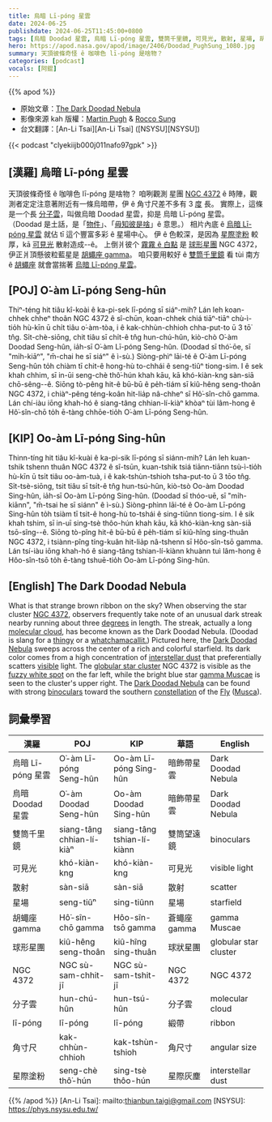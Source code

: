 ```yaml
---
title: 烏暗 Lī-póng 星雲
date: 2024-06-25
publishdate: 2024-06-25T11:45:00+0800
tags: [烏暗 Doodad 星雲, 烏暗 Lī-póng 星雲, 雙筒千里鏡, 可見光, 散射, 星場, 胡蠅座 gamma, 球形星團, NGC 4372, 分子雲, lī-póng, 角寸尺, 星際塗粉]
hero: https://apod.nasa.gov/apod/image/2406/Doodad_PughSung_1080.jpg
summary: 天頂彼條奇怪 ê 咖啡色 lī-póng 是啥物？
categories: [podcast]
vocals: [阿錕]
---
```


{{% apod %}}

- 原始文章：[The Dark Doodad Nebula](https://apod.nasa.gov/apod/ap240625.html)
- 影像來源 kah 版權：[Martin Pugh](https://www.martinpughastrophotography.space/about) & [Rocco Sung](https://www.instagram.com/sungcs/)
- 台文翻譯：[An-Li Tsai][An-Li Tsai] ([NSYSU][NSYSU])

{{< podcast "clyekiijb000j011nafo97gpk" >}}

## [漢羅] 烏暗 Lī-póng 星雲
天頂彼條奇怪 ê 咖啡色 lī-póng 是啥物？
咱咧觀測 星團 [NGC 4372][NGC 4372] ê 時陣，觀測者定定注意著附近有一條烏暗帶，伊 ê 角寸尺差不多有 3 [度][degrees] 長。
實際上，這條是一个長 [分子雲][molecular cloud]，叫做烏暗 Doodad 星雲，抑是 烏暗 Lī-póng 星雲。
（Doodad 是土話，是「[物件][thingy]」、「[毋知彼是啥][whatchamacallit.]」ê 意思。）
相片內底 ê [烏暗 Lī-póng 星雲][Dark Doodad Nebula 1] 就佔 tī 這个豐富多彩 ê 星場中心。
伊 ê 色較深，是因為 [星際塗粉][interstellar dust] 較厚，kā [可見光][visible] 散射造成--ê。
上倒爿彼个 [霧霧 ê 白點][fuzzy white spot] 是 [球形星團][globular star cluster] NGC 4372，伊正爿頂懸彼粒藍星是 [胡蠅座 gamma][gamma Muscae]。
咱只要用較好 ê [雙筒千里鏡][binoculars] 看 tùi 南方 ê [胡蠅座][Musca] 就會當揣著 [烏暗 Lī-póng 星雲][Dark Doodad Nebula 2]。

## [POJ] O͘-àm Lī-póng Seng-hûn
Thiⁿ-téng hit tiâu kî-koài ê ka-pi-sek lī-póng sī siáⁿ-mih?
Lán leh koan-chhek chheⁿ thoân NGC 4372 ê sî-chūn, koan-chhek chiá tiāⁿ-tiāⁿ chù-ì-tio̍h hù-kīn ū chi̍t tiâu o͘-àm-tòa, i ê kak-chhùn-chhioh chha-put-to ū 3 tō͘ tn̂g.
Si̍t-chè-siōng, chit tiâu sī chi̍t-ê tn̂g hun-chú-hûn, kiò-chò O͘-àm Doodad Seng-hûn, ia̍h-sī O͘-àm Lī-póng Seng-hûn.
(Doodad sī thó͘-ōe, sī "mi̍h-kiāⁿ", "m̄-chai he sī siáⁿ" ê ì-sù.)
Siòng-phìⁿ lāi-té ê O͘-àm Lī-póng Seng-hûn to̍h chiàm tī chit-ê hong-hù to-chhái ê seng-tiûⁿ tiong-sim.
I ê sek khah chhim, sī in-ūi seng-chè thô͘-hún khah kāu, kā khó-kiàn-kng sàn-siā chō-sêng--ê.
Siōng tò-pêng hit-ê bū-bū ê pe̍h-tiám sī kiû-hêng seng-thoân NGC 4372, i chiàⁿ-pêng téng-koân hit-lia̍p nâ-chheⁿ sī Hô͘-sîn-chō gamma.
Lán chí-iàu iōng khah-hó ê siang-tâng chhian-lí-kiàⁿ khòaⁿ tùi lâm-hong ê Hô͘-sîn-chō to̍h ē-tàng chhōe-tio̍h O͘-àm Lī-póng Seng-hûn.

## [KIP] Oo-àm Lī-póng Sing-hûn
Thinn-tíng hit tiâu kî-kuài ê ka-pi-sik lī-póng sī siánn-mih?
Lán leh kuan-tshik tshenn thuân NGC 4372 ê sî-tsūn, kuan-tshik tsiá tiānn-tiānn tsù-ì-tio̍h hù-kīn ū tsi̍t tiâu oo-àm-tuà, i ê kak-tshùn-tshioh tsha-put-to ū 3 tōo tn̂g.
Si̍t-tsè-siōng, tsit tiâu sī tsi̍t-ê tn̂g hun-tsú-hûn, kiò-tsò Oo-àm Doodad Sing-hûn, ia̍h-sī Oo-àm Lī-póng Sing-hûn.
(Doodad sī thóo-uē, sī "mi̍h-kiānn", "m̄-tsai he sī siánn" ê ì-sù.)
Siòng-phìnn lāi-té ê Oo-àm Lī-póng Sing-hûn to̍h tsiàm tī tsit-ê hong-hù to-tshái ê sing-tiûnn tiong-sim.
I ê sik khah tshim, sī in-uī sing-tsè thôo-hún khah kāu, kā khó-kiàn-kng sàn-siā tsō-sîng--ê.
Siōng tò-pîng hit-ê bū-bū ê pe̍h-tiám sī kiû-hîng sing-thuân NGC 4372, i tsiànn-pîng tíng-kuân hit-lia̍p nâ-tshenn sī Hôo-sîn-tsō gamma.
Lán tsí-iàu iōng khah-hó ê siang-tâng tshian-lí-kiànn khuànn tuì lâm-hong ê Hôo-sîn-tsō to̍h ē-tàng tshuē-tio̍h Oo-àm Lī-póng Sing-hûn.

## [English] The Dark Doodad Nebula
What is that strange brown ribbon on the sky?
When observing the star cluster [NGC 4372][NGC 4372], observers frequently take note of an unusual dark streak nearby running about three [degrees][degrees] in length.
The streak, actually a long [molecular cloud][molecular cloud], has become known as the Dark Doodad Nebula.
(Doodad is slang for a [thingy][thingy] or a [whatchamacallit.][whatchamacallit.])
Pictured here, the [Dark Doodad Nebula][Dark Doodad Nebula 1] sweeps across the center of a rich and colorful starfield.
Its dark color comes from a high concentration of [interstellar dust][interstellar dust] that preferentially scatters [visible][visible] light.
The [globular star cluster][globular star cluster] NGC 4372 is visible as the [fuzzy white spot][fuzzy white spot] on the far left, while the bright blue star [gamma Muscae][gamma Muscae] is seen to the cluster's upper right.
The [Dark Doodad Nebula][Dark Doodad Nebula 2] can be found with strong [binoculars][binoculars] toward the southern [constellation][constellation] of the [Fly][Fly] ([Musca][Musca]).

## 詞彙學習

|漢羅|POJ|KIP|華語|English|
|-|-|-|-|-|
|烏暗 Lī-póng 星雲|O͘-àm Lī-póng Seng-hûn|Oo-àm Lī-póng Sing-hûn|暗飾帶星雲|Dark Doodad Nebula|
|烏暗 Doodad 星雲|O͘-àm Doodad Seng-hûn|Oo-àm Doodad Sing-hûn|暗飾帶星雲|Dark Doodad Nebula|
|雙筒千里鏡|siang-tâng chhian-lí-kiàⁿ|siang-tâng tshian-lí-kiànn|雙筒望遠鏡|binoculars|
|可見光|khó-kiàn-kng|khó-kiàn-kng|可見光|visible light|
|散射|sàn-siā|sàn-siā|散射|scatter|
|星場|seng-tiûⁿ|sing-tiûnn|星場|starfield|
|胡蠅座 gamma|Hô͘-sîn-chō gamma|Hôo-sîn-tsō gamma|蒼蠅座 gamma|gamma Muscae|
|球形星團|kiû-hêng seng-thoân|kiû-hîng sing-thuân|球狀星團|globular star cluster|
|NGC 4372|NGC sù-sam-chhit-jī|NGC sù-sam-tshit-jī|NGC 4372|NGC 4372|
|分子雲|hun-chú-hûn|hun-tsú-hûn|分子雲|molecular cloud|
|lī-póng|lī-póng|lī-póng|緞帶|ribbon|
|角寸尺|kak-chhùn-chhioh|kak-tshùn-tshioh|角尺寸|angular size|
|星際塗粉|seng-chè thô͘-hún|sing-tsè thôo-hún|星際灰塵|interstellar dust|

{{% /apod %}}
[An-Li Tsai]: mailto:thianbun.taigi@gmail.com
[NSYSU]: https://phys.nsysu.edu.tw/

[copyright]: https://apod.nasa.gov/apod/fap/lib/about_apod.html#srapply
[License3]: https://creativecommons.org/licenses/by/3.0/
[License2]:https://creativecommons.org/licenses/by-nc-nd/2.0/

[NGC 4372]:https://en.wikipedia.org/wiki/NGC_4372
[degrees]:https://www.mathsisfun.com/geometry/degrees.html
[molecular cloud]:https://apod.nasa.gov/apod/ap230129.html
[thingy]:https://en.wikipedia.org/wiki/Thingy
[whatchamacallit.]:https://en.wikipedia.org/wiki/Whatchamacallit
[Dark Doodad Nebula 1]:https://skyandtelescope.org/online-gallery/dark-doodad-nebula/
[interstellar dust]:https://astronomy.swin.edu.au/cosmos/d/Dust+Grain
[visible]:https://science.nasa.gov/ems/09_visiblelight/
[globular star cluster]:https://science.nasa.gov/resource/globular-clusters-stellar-pockets/
[fuzzy white spot]:https://i1.pickpik.com/photos/957/342/365/cat-kitten-puppy-fluffy-preview.jpg
[gamma Muscae]:https://en.wikipedia.org/wiki/Gamma_Muscae
[Dark Doodad Nebula 2]:https://en.wikipedia.org/wiki/Dark_Doodad_Nebula
[binoculars]:https://www.explainthatstuff.com/binoculars.html
[constellation]:https://spaceplace.nasa.gov/constellations/
[Fly]:https://en.wikipedia.org/wiki/Fly#/media/File:Fossil_insect_Diptera,_Brachycera_in_Baltic_amber._Age_50_Mill._years_(the_Lower_Eocene).jpg
[Musca]:https://en.wikipedia.org/wiki/Musca
